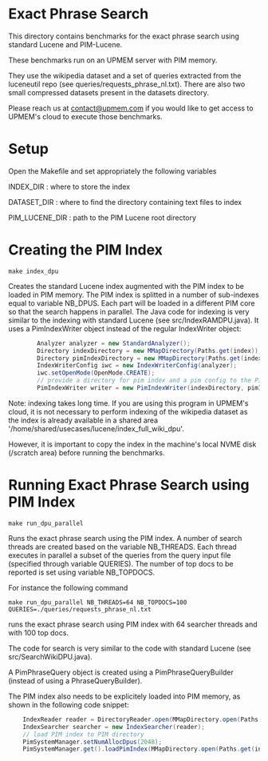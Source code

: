 # Exact Phrase Search

This directory contains benchmarks for the exact phrase search using standard Lucene 
and PIM-Lucene.

These benchmarks run on an UPMEM server with PIM memory.

They use the wikipedia dataset and a set of queries extracted from the luceneutil repo (see queries/requests_phrase_nl.txt).
There are also two small compressed datasets present in the datasets directory.

Please reach us at contact@upmem.com if you would like to get access to UPMEM's cloud to 
execute those benchmarks.


# Setup

Open the Makefile and set appropriately the following variables

INDEX_DIR : where to store the index

DATASET_DIR : where to find the directory containing text files to index

PIM_LUCENE_DIR : path to the PIM Lucene root directory


# Creating the PIM Index

```
make index_dpu
```

Creates the standard Lucene index augmented with the PIM index to be loaded in PIM memory.
The PIM index is splitted in a number of sub-indexes equal to variable NB_DPUS.
Each part will be loaded in a different PIM core so that the search happens in parallel.
The Java code for indexing is very similar to the indexing with standard Lucene (see src/IndexRAMDPU.java).
It uses a PimIndexWriter object instead of the regular IndexWriter object:

```java
        Analyzer analyzer = new StandardAnalyzer();
        Directory indexDirectory = new MMapDirectory(Paths.get(index));
        Directory pimIndexDirectory = new MMapDirectory(Paths.get(index + "/dpu"));
        IndexWriterConfig iwc = new IndexWriterConfig(analyzer);
        iwc.setOpenMode(OpenMode.CREATE);
        // provide a directory for pim index and a pim config to the PimIndexWriter constructor
        PimIndexWriter writer = new PimIndexWriter(indexDirectory, pimIndexDirectory, iwc, new PimConfig(nbDpus, 16));
```

Note: indexing takes long time. If you are using this program in UPMEM's cloud, it is not necessary to perform 
indexing of the wikipedia dataset as the index is already available in a
shared area '/home/shared/usecases/lucene/index_full_wiki_dpu'.

However, it is important to copy the index in the machine's local NVME disk (/scratch area) before running the benchmarks.


# Running Exact Phrase Search using PIM Index

```
make run_dpu_parallel
```

Runs the exact phrase search using the PIM index.
A number of search threads are created based on the variable NB_THREADS.
Each thread executes in parallel a subset of the queries from the query input file (specified through variable QUERIES).
The number of top docs to be reported is set using variable NB_TOPDOCS.

For instance the following command

```
make run_dpu_parallel NB_THREADS=64 NB_TOPDOCS=100 QUERIES=./queries/requests_phrase_nl.txt
```

runs the exact phrase search using PIM index with 64 searcher threads and with 100 top docs.

The code for search is very similar to the code with standard Lucene (see src/SearchWikiDPU.java).

A PimPhraseQuery object is created using a PimPhraseQueryBuilder (instead of using a PhraseQueryBuilder).

The PIM index also needs to be explicitely loaded into PIM memory, as shown in the following code snippet:

```java
    IndexReader reader = DirectoryReader.open(MMapDirectory.open(Paths.get(index)));
    IndexSearcher searcher = new IndexSearcher(reader);
    // load PIM index to PIM directory
    PimSystemManager.setNumAllocDpus(2048);
    PimSystemManager.get().loadPimIndex(MMapDirectory.open(Paths.get(index + "/dpu")));
```

